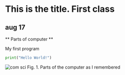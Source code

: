 # This is the title. First class

## aug 17

** Parts of computer **

My first program

```.py
print("Hello World!")
```

![com sci](https://github.com/MomoneMiura/unit1-2024/assets/134658097/2ac80ac7-e595-4b9e-ab0c-2193a786b96a)
Fig. 1. Parts of the computer as I remembered

